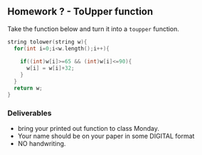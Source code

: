 ## Homework ? - ToUpper function

Take the function below and turn it into a `toupper` function.
```cpp
string tolower(string w){
  for(int i=0;i<w.length();i++){
    
    if((int)w[i]>=65 && (int)w[i]<=90){
      w[i] = w[i]+32;
    }
  }
  return w;
}
```

### Deliverables

- bring your printed out function to class Monday.
- Your name should be on your paper in some DIGITAL format
- NO handwriting.
